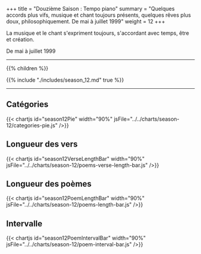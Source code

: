 +++
title = "Douzième Saison : Tempo piano"
summary = "Quelques accords plus vifs, musique et chant toujours présents, quelques rêves plus doux, philosophiquement. De mai à juillet 1999"
weight = 12
+++

La musique et le chant s'expriment toujours, s'accordant avec temps, être et création.

De mai à juillet 1999

---
{{% children  %}}

{{% include "./includes/season_12.md" true %}}

---
## Catégories
{{< chartjs id="season12Pie" width="90%" jsFile="../../charts/season-12/categories-pie.js" />}}
## Longueur des vers
{{< chartjs id="season12VerseLengthBar" width="90%" jsFile="../../charts/season-12/poems-verse-length-bar.js" />}}
## Longueur des poèmes
{{< chartjs id="season12PoemLengthBar" width="90%" jsFile="../../charts/season-12/poems-length-bar.js" />}}
## Intervalle
{{< chartjs id="season12PoemIntervalBar" width="90%" jsFile="../../charts/season-12/poem-interval-bar.js" />}}
